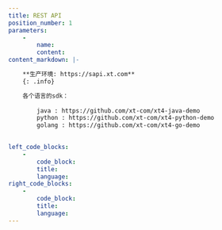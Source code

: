 ```yaml
---
title: REST API
position_number: 1
parameters:
    -
        name:
        content:
content_markdown: |-

    **生产环境: https://sapi.xt.com**
    {: .info}

    各个语言的sdk：
        
        java : https://github.com/xt-com/xt4-java-demo
        python : https://github.com/xt-com/xt4-python-demo
        golang : https://github.com/xt-com/xt4-go-demo
        

left_code_blocks:
    -
        code_block:
        title:
        language:
right_code_blocks:
    -
        code_block:
        title:
        language:
---
```

